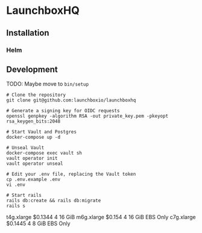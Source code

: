 # LaunchboxHQ

## Installation 

### Helm 

## Development

TODO: Maybe move to `bin/setup`

```shell
# Clone the repository
git clone git@github.com:launchboxio/launchboxhq

# Generate a signing key for OIDC requests 
openssl genpkey -algorithm RSA -out private_key.pem -pkeyopt rsa_keygen_bits:2048

# Start Vault and Postgres
docker-compose up -d 

# Unseal Vault 
docker-compose exec vault sh 
vault operator init 
vault operator unseal

# Edit your .env file, replacing the Vault token
cp .env.example .env
vi .env

# Start rails 
rails db:create && rails db:migrate 
rails s
```


t4g.xlarge	$0.1344	4	16 GiB
m6g.xlarge	$0.154	4	16 GiB	EBS Only
c7g.xlarge	$0.1445	4	8 GiB	EBS Only